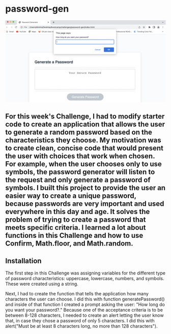 # password-gen

![password gen](assets/Screen%20Shot%202022-08-02%20at%209.11.16%20PM.png)

## For this week's Challenge, I had to modify starter code to create an application that allows the user to generate a random password based on the characteristics they choose. My motivation was to create clean, concise code that would present the user with choices that work when chosen. For example, when the user chooses only to use symbols, the password generator will listen to the request and only generate a password of symbols. I built this project to provide the user an easier way to create a unique password, because passwords are very important and used everywhere in this day and age. It solves the problem of trying to create a password that meets specific criteria. I learned a lot about functions in this Challenge and how to use Confirm, Math.floor, and Math.random.


## Installation

The first step in this Challenge was assigning variables for the different type of password characteristics: uppercase, lowercase, numbers, and symbols. These were created using a string.

Next, I had to create the function that tells the application how many characters the user can choose. I did this with function generatePassword() and inside of that function I created a prompt asking the user: "How long do you want your password?." Because one of the acceptance criteria is to be between 8-128 characters, I needed to create an alert letting the user know that, in case they chose a password of only 5 characters. I did this with  alert("Must be at least 8 characters long, no more than 128 characters").
